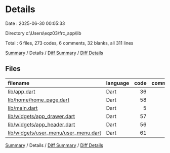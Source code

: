 # Details

Date : 2025-06-30 00:05:33

Directory c:\\Users\\eqz03\\frc_app\\lib

Total : 6 files,  273 codes, 6 comments, 32 blanks, all 311 lines

[Summary](results.md) / Details / [Diff Summary](diff.md) / [Diff Details](diff-details.md)

## Files
| filename | language | code | comment | blank | total |
| :--- | :--- | ---: | ---: | ---: | ---: |
| [lib/app.dart](/lib/app.dart) | Dart | 36 | 3 | 9 | 48 |
| [lib/home/home\_page.dart](/lib/home/home_page.dart) | Dart | 58 | 2 | 8 | 68 |
| [lib/main.dart](/lib/main.dart) | Dart | 5 | 0 | 1 | 6 |
| [lib/widgets/app\_drawer.dart](/lib/widgets/app_drawer.dart) | Dart | 57 | 0 | 5 | 62 |
| [lib/widgets/app\_header.dart](/lib/widgets/app_header.dart) | Dart | 56 | 1 | 4 | 61 |
| [lib/widgets/user\_menu/user\_menu.dart](/lib/widgets/user_menu/user_menu.dart) | Dart | 61 | 0 | 5 | 66 |

[Summary](results.md) / Details / [Diff Summary](diff.md) / [Diff Details](diff-details.md)